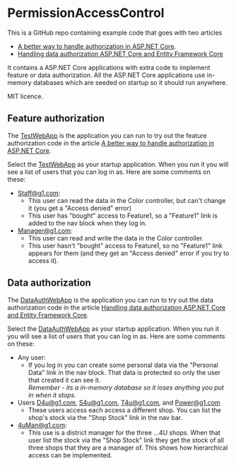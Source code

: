 # PermissionAccessControl

This is a GitHub repo containing example code that goes with two articles
- [A better way to handle authorization in ASP.NET Core](https://www.thereformedprogrammer.net/a-better-way-to-handle-authorization-in-asp-net-core/).
- [Handling data authorization ASP.NET Core and Entity Framework Core](#)

It contains a ASP.NET Core applications with extra code to implement feature or data authorization.
All the ASP.NET Core applications use in-memory databases which are seeded on startup so it should run anywhere.


MIT licence.

## Feature authorization

The [TestWebApp](https://github.com/JonPSmith/PermissionAccessControl/tree/master/TestWebApp)
is the application you can run to try out the feature authorization code in the article
[A better way to handle authorization in ASP.NET Core](https://www.thereformedprogrammer.net/a-better-way-to-handle-authorization-in-asp-net-core/).

Select the [TestWebApp](https://github.com/JonPSmith/PermissionAccessControl/tree/master/TestWebApp)
as your startup application. When you run it you will see a list of users that you can log in as.
Here are some comments on these:

- Staff@g1.com: 
   - This user can  read the data in the Color controller, but can't change it (you get a "Access denied" error)
   - This user has "bought" access to Feature1, so a "Feature1" link is added to the nav block when they log in.
- Manager@g1.com:
   - This user can  read and write the data in the Color controller.
   - This user hasn't "bought" access to Feature1, so no "Feature1" link appears for them (and they get an "Access denied" error if you try to access it).

## Data authorization

The [DataAuthWebApp](#) 
is the application you can run to try out the data authorization code in the article
[Handling data authorization ASP.NET Core and Entity Framework Core](#).

Select the [DataAuthWebApp](#)
as your startup application. When you run it you will see a list of users that you can log in as.
Here are some comments on these:

- Any user:
   - If you log in you can create some personal data via the "Personal Data" link in the nav block. That data is protected so only the user that created it can see it.  
_Remember - its a in-memory database so it loses anything you put in when it stops._
- Users D4u@g1.com, S4u@g1.com, T4u@g1.com, and Power@g1.com
   - These users access each access a different shop. You can list the shop's stock via the "Shop Stock" link in the nav bar.
- 4uMan@g1.com:
   - This use is a district manager for the three ...4U shops. 
When that user list the stock via the "Shop Stock" link they get the stock of all three shops that they are a manager of. 
This shows how hierarchical access can be implemented.

